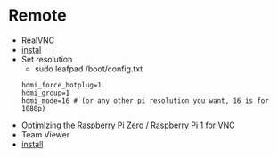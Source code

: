 # Remote

* RealVNC
 * [instal](https://www.realvnc.com/docs/raspberry-pi.html#raspberry-pi-legacy)
 * Set resolution
   * sudo leafpad /boot/config.txt
   ```
   hdmi_force_hotplug=1
   hdmi_group=1
   hdmi_mode=16 # (or any other pi resolution you want, 16 is for 1080p)
   ```
 * [Optimizing the Raspberry Pi Zero / Raspberry Pi 1 for VNC](https://support.realvnc.com/Knowledgebase/Article/View/523/2/the-screen-is-too-small-when-connecting-to-a-headless-raspberry-pi-running-vnc-server-in-service-mode)
* Team Viewer
 * [install](https://www.teamviewer.com/en/download/)
